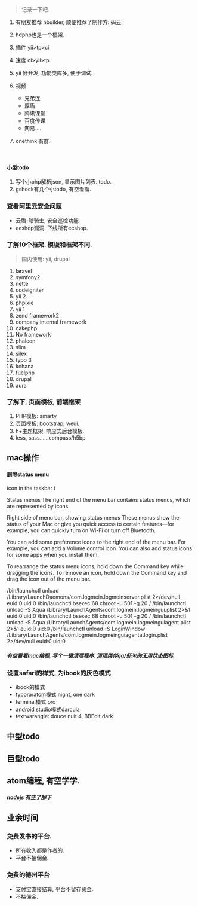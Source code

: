 > 记录一下吧.

1. 有朋友推荐 hbuilder, 顺便推荐了制作方: 码云.

2. hdphp也是一个框架. 

3. 插件 yii>tp>ci

4. 速度 ci>yii>tp

5. yii 好开发, 功能类库多, 便于调试.

6. 视频

   - 兄弟连
   - 厚盾
   - 腾讯课堂
   - 百度传课
   - 网易....

7. onethink 有群.

   ​



#### 小型todo

1. 写个小php解析json, 显示图片列表. todo.
2. gshock有几个小todo, 有空看看.



### 查看阿里云安全问题

- 云盾-暗骑士, 安全巡检功能.
- ecshop漏洞. 下线所有ecshop.

### 了解10个框架. 模板和框架不同.

> 国内使用: yii, drupal

1. laravel
2. symfony2
3. nette
4. codeigniter
5. yii 2
6. phpixie
7. yii 1
8. zend framework2
9. company internal framework
10. cakephp
11. No framework
12. phalcon
13. slim
14. silex
15. typo 3
16. kohana
17. fuelphp
18. drupal
19. aura

### 了解下, 页面模板, 前端框架

1. PHP模板: smarty
2. 页面模板: bootstrap, weui.
3. h+主题框架, 响应式后台模板.
4. less, sass……compass/h5bp

## mac操作

#### 删除status menu

icon in the taskbar i

Status menus
The right end of the menu bar contains status menus, which are represented by icons.

Right side of menu bar, showing status menus
These menus show the status of your Mac or give you quick access to certain features—for example, you can quickly turn on Wi-Fi or turn off Bluetooth.

You can add some preference icons to the right end of the menu bar. For example, you can add a Volume control icon. You can also add status icons for some apps when you install them.

To rearrange the status menu icons, hold down the Command key while dragging the icons. To remove an icon, hold down the Command key and drag the icon out of the menu bar.

/bin/launchctl unload /Library/LaunchDaemons/com.logmein.logmeinserver.plist 2>/dev/null euid:0 uid:0
/bin/launchctl bsexec 68 chroot -u 501 -g 20 / /bin/launchctl unload -S Aqua /Library/LaunchAgents/com.logmein.logmeingui.plist 2>&1 euid:0 uid:0
/bin/launchctl bsexec 68 chroot -u 501 -g 20 / /bin/launchctl unload -S Aqua /Library/LaunchAgents/com.logmein.logmeinguiagent.plist 2>&1 euid:0 uid:0
/bin/launchctl unload -S LoginWindow /Library/LaunchAgents/com.logmein.logmeinguiagentatlogin.plist 2>/dev/null euid:0 uid:0

##### 有空看看mac编程, 写个一键清理程序. 清理类似qq/虾米的无用状态图标. 

### 设置safari的样式, 为ibook的灰色模式

- ibook的模式
- typora/atom模式 night,  one dark
- terminal模式 pro
- android studio模式darcula
- textwarangle: douce nuit 4, BBEdit dark

## 中型todo



## 巨型todo

## atom编程, 有空学学.

##### nodejs 有空了解下



## 业余时间

### 免费发书的平台.

- 所有收入都是作者的.
- 平台不抽佣金.

### 免费的德州平台

- 支付宝直接结算, 平台不留存资金.
- 不抽佣金.